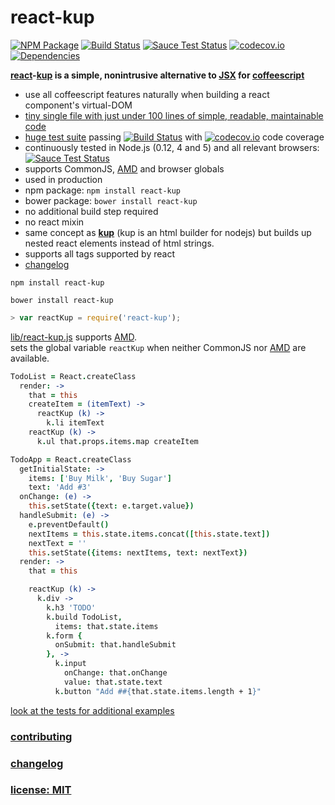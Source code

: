 # react-kup

[![NPM Package](https://img.shields.io/npm/v/react-kup.svg?style=flat)](https://www.npmjs.org/package/react-kup)
[![Build Status](https://travis-ci.org/snd/react-kup.svg?branch=master)](https://travis-ci.org/snd/react-kup/branches)
[![Sauce Test Status](https://saucelabs.com/buildstatus/reactkup)](https://saucelabs.com/u/reactkup)
[![codecov.io](http://codecov.io/github/snd/react-kup/coverage.svg?branch=master)](http://codecov.io/github/snd/react-kup?branch=master)
[![Dependencies](https://david-dm.org/snd/react-kup.svg)](https://david-dm.org/snd/react-kup)

**[react](http://facebook.github.io/react/)-[kup](https://github.com/snd/kup) is a simple, nonintrusive alternative to [JSX](https://facebook.github.io/react/docs/jsx-in-depth.html) for [coffeescript](http://coffeescript.org/)**

- use all coffeescript features naturally when building a react component's virtual-DOM
- [tiny single file with just under 100 lines of simple, readable, maintainable code](src/react-kup.coffee)
- [huge test suite](test/react-kup.coffee)
  passing [![Build Status](https://travis-ci.org/snd/react-kup.svg?branch=master)](https://travis-ci.org/snd/react-kup/branches)
  with [![codecov.io](http://codecov.io/github/snd/react-kup/coverage.svg?branch=master)](http://codecov.io/github/snd/react-kup?branch=master)
  code coverage
- continuously tested in Node.js (0.12, 4 and 5) and all relevant browsers:
  [![Sauce Test Status](https://saucelabs.com/browser-matrix/reactkup.svg)](https://saucelabs.com/u/reactkup)
- supports CommonJS, [AMD](http://requirejs.org/docs/whyamd.html) and browser globals
- used in production
- npm package: `npm install react-kup`
- bower package: `bower install react-kup`
- no additional build step required
- no react mixin
- same concept as [**kup**](https://github.com/snd/kup) (kup is an html builder for nodejs)
  but builds up nested react elements instead of html strings.
- supports all tags supported by react
- [changelog](CHANGELOG.md)

```
npm install react-kup
```

```
bower install react-kup
```

``` javascript
> var reactKup = require('react-kup');
```

[lib/react-kup.js](lib/react-kup.js) supports [AMD](http://requirejs.org/docs/whyamd.html).  
sets the global variable `reactKup` when
neither CommonJS nor
[AMD](http://requirejs.org/docs/whyamd.html) are available.

```coffeescript
TodoList = React.createClass
  render: ->
    that = this
    createItem = (itemText) ->
      reactKup (k) ->
        k.li itemText
    reactKup (k) ->
      k.ul that.props.items.map createItem

TodoApp = React.createClass
  getInitialState: ->
    items: ['Buy Milk', 'Buy Sugar']
    text: 'Add #3'
  onChange: (e) ->
    this.setState({text: e.target.value})
  handleSubmit: (e) ->
    e.preventDefault()
    nextItems = this.state.items.concat([this.state.text])
    nextText = ''
    this.setState({items: nextItems, text: nextText})
  render: ->
    that = this

    reactKup (k) ->
      k.div ->
        k.h3 'TODO'
        k.build TodoList,
          items: that.state.items
        k.form {
          onSubmit: that.handleSubmit
        }, ->
          k.input
            onChange: that.onChange
            value: that.state.text
          k.button "Add ##{that.state.items.length + 1}"
```

[look at the tests for additional examples](test/react-kup.coffee)

### [contributing](contributing.md)

### [changelog](CHANGELOG.md)

### [license: MIT](LICENSE)

